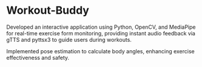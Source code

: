 # Workout-Buddy

Developed an interactive application using Python, OpenCV, and MediaPipe for real-time exercise form monitoring, providing instant audio feedback via gTTS and pyttsx3 to guide users during workouts.

Implemented pose estimation to calculate body angles, enhancing exercise effectiveness and safety.
